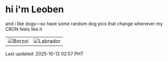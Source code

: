 # hi i'm Leoben

and i like dogs—so have some random dog pics that change whenever my CRON feels like it

|  |  |
|--------|----------|
| ![Borzoi](https://random-dog-vercel.vercel.app/api/random-borzoi?v=1760209058) | ![Labrador](https://random-dog-vercel.vercel.app/api/random-labrador?v=1760209058) |

Last updated: 2025-10-12 02:57 PHT
